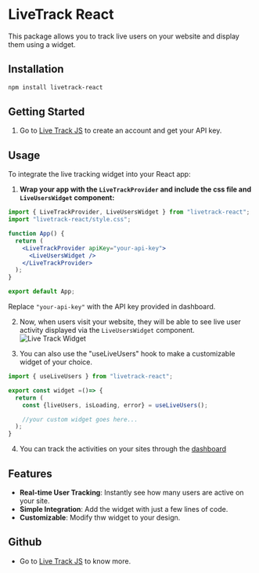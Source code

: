 # LiveTrack React

This package allows you to track live users on your website and display them using a widget.

## Installation

```bash
npm install livetrack-react
```

## Getting Started

1. Go to [Live Track JS](https://live-track-js.vercel.app/) to create an account and get your API key.

## Usage

To integrate the live tracking widget into your React app:

1. **Wrap your app with the `LiveTrackProvider` and include the css file and `LiveUsersWidget` component:**

```jsx
import { LiveTrackProvider, LiveUsersWidget } from "livetrack-react";
import "livetrack-react/style.css";

function App() {
  return (
    <LiveTrackProvider apiKey="your-api-key">
      <LiveUsersWidget />
    </LiveTrackProvider>
  );
}

export default App;
```

Replace `"your-api-key"` with the API key provided in dashboard.

2. Now, when users visit your website, they will be able to see live user activity displayed via the `LiveUsersWidget` component.
   ![Live Track Widget](https://imgur.com/Nceyps1.png)

3. You can also use the "useLiveUsers" hook to make a customizable widget of your choice.

```jsx
import { useLiveUsers } from "livetrack-react";

export const widget =()=> {
  return (
    const {liveUsers, isLoading, error} = useLiveUsers();

    //your custom widget goes here...
  );
}
```

4. You can track the activities on your sites through the [dashboard](https://live-track-js.vercel.app/)

## Features

- **Real-time User Tracking**: Instantly see how many users are active on your site.
- **Simple Integration**: Add the widget with just a few lines of code.
- **Customizable**: Modify thw widget to your design.

## Github

- Go to [Live Track JS](https://github.com/Maharaj7809/Live-Track-Package/) to know more.
